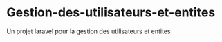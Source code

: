 # Gestion-des-utilisateurs-et-entites
Un projet laravel pour la gestion des utilisateurs et entites
